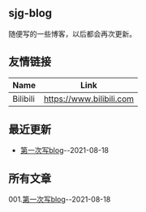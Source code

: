 ## sjg-blog
随便写的一些博客，以后都会再次更新。
## 友情链接
| Name | Link |
| ---- | ---- |
| Bilibili | https://www.bilibili.com |
## 最近更新
- [第一次写blog](https://github.com/SunJunge08/sjg-blog/issues/2)--2021-08-18
## 所有文章
001.[第一次写blog](https://github.com/SunJunge08/sjg-blog/issues/2)--2021-08-18
